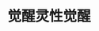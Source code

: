 ---
description: 网络视频播放，自动匹配字幕，你不用再去找字幕了。如果他们提供的内容你感兴趣的话。
layout: post
results:
- primaryGenreName: Entertainment
  version: '1.0.0'
  artworkUrl100: http://a1640.phobos.apple.com/us/r1000/093/Purple2/v4/17/d1/e4/17d1e4a2-05fd-6a1e-afb0-f51600254771/mzl.iuirwjpi.png
  trackViewUrl: https://itunes.apple.com/cn/app/jue-xing-ling-xing-jue-xing/id648231251?mt=8&uo=4
  artworkUrl60: http://a962.phobos.apple.com/us/r1000/099/Purple2/v4/66/97/e2/6697e2d9-faa5-86c6-d303-a334e6e8ae78/Icon.png
  sellerName: Chuan Ju Hu Dong (Beijing) Technology Co., Ltd.
  supportedDevices:
  - iPad23G
  - iPhone4S
  - iPhone-3GS
  - iPodTouchFifthGen
  - iPad3G
  - iPadMini4G
  - iPadThirdGen4G
  - iPodTouchThirdGen
  - iPadWifi
  - iPadFourthGen4G
  - iPadMini
  - iPhone4
  - iPodTouchourthGen
  - iPadFourthGen
  - iPhone5
  - iPadThirdGen
  - iPad2Wifi
  genres:
  - 娱乐
  - 摄影与录像
  trackName: 觉醒灵性觉醒
  description: '【关于觉醒灵性觉醒】

    觉醒字幕组：UFO外星人、麦田圈、阴谋论、前沿科技、未解之谜，带你揭开真相，深入探秘共济。


    【关于爱频道】

    爱频道视频合作平台（ipd.pps.tv）是PPS重磅力推的一个视频开放平台，旨在向企业、电商、垂直网站、原创团队提供专业视频发布与运营的视频播放平台。PPS发挥自身平台业务优势，为企业、垂直网站、电商、原创团队实现多方共赢的局面，共同打造“开放、合作、共赢”的视频开放平台。


    【联系我们】

    如需与PPS爱频道共建优质APP视频应用的合作伙伴可发邮件至此电子邮箱：yctj@ppstream.com'
  price: 0
  trackId: 648231251
  releaseDate: '2013-05-29T03:58:33Z'
  screenshotUrls:
  - http://a5.mzstatic.com/us/r1000/115/Purple2/v4/53/fd/a7/53fda7c5-ccdc-c59c-0db9-e8f53cbc4941/mzl.uftqxkbv.1136x1136-75.jpg
  - http://a3.mzstatic.com/us/r1000/100/Purple2/v4/2a/4e/5d/2a4e5dd8-cfaf-e0b5-14fd-db35e9bdb245/mzl.mzpsbarj.1136x1136-75.jpg
  - http://a1.mzstatic.com/us/r1000/085/Purple/v4/d3/bf/5f/d3bf5f8a-c02f-50d4-67f7-a10e7dfaf08a/mzl.dgwnkjql.1136x1136-75.jpg
  - http://a4.mzstatic.com/us/r1000/100/Purple/v4/d1/86/ae/d186aeda-a07f-c19b-d7a1-d41b6cae4d5f/mzl.ipdcpibn.1136x1136-75.jpg
  - http://a3.mzstatic.com/us/r1000/113/Purple/v4/ea/c7/5d/eac75d3e-c89a-1850-449b-b4bc359bf884/mzl.qbtaysly.340x340-75.jpg
  artistViewUrl: https://itunes.apple.com/cn/artist/ppsgame/id594753635?uo=4
  primaryGenreId: 6016
  kind: software
  fileSizeBytes: '5912101'
  bundleId: com.ppsichannel.lingxingjuexing
  trackContentRating: 4+
  artistName: PPSGame
  trackCensoredName: 觉醒灵性觉醒
  isGameCenterEnabled: false
  contentAdvisoryRating: 4+
  languageCodesISO2A:
  - EN
  - ZH
  features: &a []
  wrapperType: software
  artworkUrl512: http://a1640.phobos.apple.com/us/r1000/093/Purple2/v4/17/d1/e4/17d1e4a2-05fd-6a1e-afb0-f51600254771/mzl.iuirwjpi.png
  formattedPrice: 免费
  artistId: 594753635
  genreIds:
  - '6016'
  - '6008'
  currency: CNY
  ipadScreenshotUrls: *a
category: 娱乐
tags: tag1
resultCount: 1
title: 觉醒灵性觉醒

---